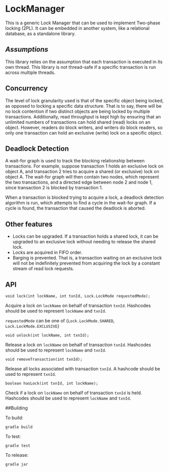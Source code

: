 # LockManager

This is a generic Lock Manager that can be used to implement Two-phase locking (2PL). It can be embedded in another system, like a relational database, as a standalone library.

## *Assumptions*
This library relies on the assumption that each transaction is executed in its own thread. This library is not thread-safe if a specific transaction is run across multiple threads.

## Concurrency
The level of lock granularity used is that of the specific object being locked, as opposed to locking a specific data structure. That is to say, there will be no lock contention if two distinct objects are being locked by multiple transactions. Additionally, read throughput is kept high by ensuring that an unlimited numbers of transactions can hold shared (read) locks on an object. However, readers do block writers, and writers do block readers, so only one transaction can hold an exclusive (write) lock on a specific object.

## Deadlock Detection
A wait-for graph is used to track the blocking relationship between transactions. For example, suppose transaction 1 holds an exclusive lock on object A, and transaction 2 tries to acquire a shared (or exclusive) lock on object A. The wait-for graph will then contain two nodes, which represent the two transactions, and a directed edge between node 2 and node 1, since transaction 2 is blocked by transaction 1. 

When a transaction is blocked trying to acquire a lock, a deadlock detection algorithm is run, which attempts to find a cycle in the wait-for graph. If a cycle is found, the transaction that caused the deadlock is aborted.

## Other features
- Locks can be upgraded. If a transaction holds a shared lock, it can be upgraded to an exclusive lock without needing to release the shared lock.
- Locks are acquired in FIFO order.
- Barging is prevented. That is, a transaction waiting on an exclusive lock will not be indefinitely prevented from acquiring the lock by a constant stream of read lock requests.

## API  

```
void lock(int lockName, int txnId, Lock.LockMode requestedMode);
```
Acquire a lock on `lockName` on behalf of transaction `txnId`. Hashcodes should be used to represent `lockName` and `txnId`.

`requestedMode` can be one of {`Lock.LockMode.SHARED`, `Lock.LockMode.EXCLUSIVE`} 

```
void unlock(int lockName, int txnId);
```
Release a lock on `lockName` on behalf of transaction `txnId`. Hashcodes should be used to represent `lockName` and `txnId`.

```
void removeTransaction(int txnId);
```
Release all locks associated with transaction `txnId`. A hashcode should be used to represent `txnId`.

```
boolean hasLock(int txnId, int lockName);
```
Check if a lock on `lockName` on behalf of transaction `txnId` is held. Hashcodes should be used to represent `lockName` and `txnId`.

##Building

To build:
```
gradle build
```
To test:
```
gradle test
```
To release:
```
gradle jar
```


